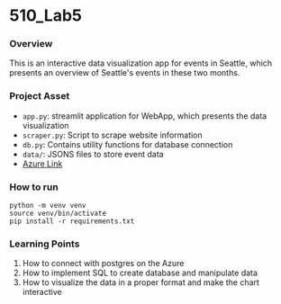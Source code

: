 # 510_Lab5
### Overview
This is an interactive data visualization app for events in Seattle, which presents an overview of Seattle's events in these two months.
### Project Asset
- `app.py`: streamlit application for WebApp, which presents the data visualization
- `scraper.py`: Script to scrape website information
- `db.py`: Contains utility functions for database connection
- `data/`: JSONS files to store event data
- [Azure Link](techin510-peisyc-lab5.azurewebsites.net)
### How to run
```
python -m venv venv
source venv/bin/activate
pip install -r requirements.txt
```
### Learning Points
1. How to connect with postgres on the Azure
2. How to implement SQL to create database and manipulate data
3. How to visualize the data in a proper format and make the chart interactive
